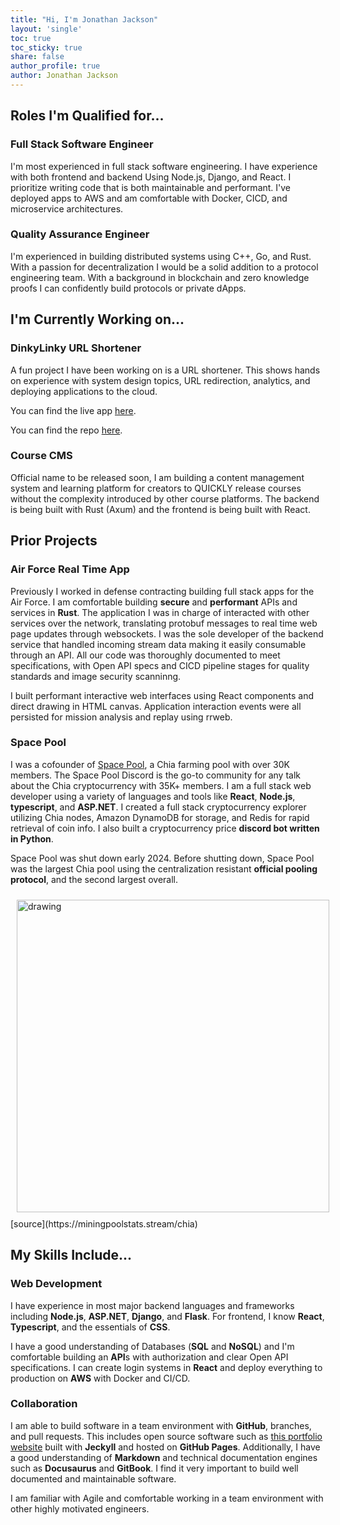 ```yaml
---
title: "Hi, I'm Jonathan Jackson"
layout: 'single'
toc: true
toc_sticky: true
share: false
author_profile: true
author: Jonathan Jackson
---
```


<link rel="stylesheet" href="assets/css/custom.css">

## Roles I'm Qualified for...

### Full Stack Software Engineer

I'm most experienced in full stack software engineering. I have experience with both frontend and backend Using Node.js, Django, and React. I prioritize writing code that is both maintainable and performant. I've deployed apps to AWS and am comfortable with Docker, CICD, and microservice architectures.

### Quality Assurance Engineer

I'm experienced in building distributed systems using C++, Go, and Rust. With a passion for decentralization I would be a solid addition to a protocol engineering team. With a background in blockchain and zero knowledge proofs I can confidently build protocols or private dApps.

## I'm Currently Working on...

### DinkyLinky URL Shortener

A fun project I have been working on is a URL shortener. This shows hands on experience with system design topics, URL redirection, analytics, and deploying applications to the cloud.

You can find the live app [here](#).

You can find the repo [here](#).

### Course CMS

Official name to be released soon, I am building a content management system and learning platform for creators to QUICKLY release courses without the complexity introduced by other course platforms. The backend is being built with Rust (Axum) and the frontend is being built with React.

## Prior Projects

### Air Force Real Time App

Previously I worked in defense contracting building full stack apps for the Air Force. I am comfortable building **secure** and **performant** APIs and services in **Rust**. The application I was in charge of interacted with other services over the network, translating protobuf messages to real time web page updates through websockets. I was the sole developer of the backend service that handled incoming stream data making it easily consumable through an API. All our code was thoroughly documented to meet specifications, with Open API specs and CICD pipeline stages for quality standards and image security scanninng.

I built performant interactive web interfaces using React components and direct drawing in HTML canvas. Application interaction events were all persisted for mission analysis and replay using rrweb.

### Space Pool

I was a cofounder of [Space Pool](http://pool.space), a Chia farming pool with over 30K members. The Space Pool Discord is the go-to community for any talk about the Chia cryptocurrency with 35K+ members. I am a full stack web developer using a variety of languages and tools like **React**, **Node.js**, **typescript**, and **ASP.NET**. I created a full stack cryptocurrency explorer utilizing Chia nodes, Amazon DynamoDB for storage, and Redis for rapid retrieval of coin info. I also built a cryptocurrency price **discord bot written in Python**.

Space Pool was shut down early 2024. Before shutting down, Space Pool was the largest Chia pool using the centralization resistant **official pooling protocol**, and the second largest overall.

<img style="padding: 10px;" src="assets/images/pool-rank.png" alt="drawing" width="500"/>  
[source](https://miningpoolstats.stream/chia)

## My Skills Include...

### Web Development

I have experience in most major backend languages and frameworks including **Node.js**, **ASP.NET**, **Django**, and **Flask**. For frontend, I know **React**, **Typescript**, and the essentials of **CSS**.

I have a good understanding of Databases (**SQL** and **NoSQL**) and I'm comfortable building an **API**s with authorization and clear Open API specifications. I can create login systems in **React** and deploy everything to production on **AWS** with Docker and CI/CD.

### Collaboration

I am able to build software in a team environment with **GitHub**, branches, and pull requests. This includes open source software such as [this portfolio website](https://github.com/imjonathanjackson/imjonathanjackson.io) built with **Jeckyll** and hosted on **GitHub Pages**. Additionally, I have a good understanding of **Markdown** and technical documentation engines such as **Docusaurus** and **GitBook**. I find it very important to build well documented and maintainable software.

I am familiar with Agile and comfortable working in a team environment with other highly motivated engineers.
